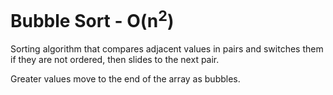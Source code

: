 # Bubble Sort - O(n<sup>2</sup>)

Sorting algorithm that compares adjacent values in pairs and switches them if they are not ordered, then slides to the next pair.

Greater values move to the end of the array as bubbles.